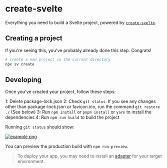 # create-svelte

Everything you need to build a Svelte project, powered by [`create-svelte`](https://github.com/sveltejs/kit/tree/main/packages/create-svelte).

## Creating a project

If you're seeing this, you've probably already done this step. Congrats!

```bash
# create a new project in the current directory
npx sv create
```

## Developing

Once you've created your project, follow these steps:

1: Delete package-lock.json
2: Check `git status`. If you see any changes other than package-lock.json or favicon.ico, run the command `git restore ./` (See below)
3: Run `npm install` or `pnpm install` or `yarn` to install the dependencies
4: Run `npm run build` to build the project

Running `git status` should show:

[![example.png](https://i.postimg.cc/yddM3hH3/example.png)](https://postimg.cc/7CFsp2bq)

You can preview the production build with `npm run preview`.

> To deploy your app, you may need to install an [adapter](https://kit.svelte.dev/docs/adapters) for your target environment.
